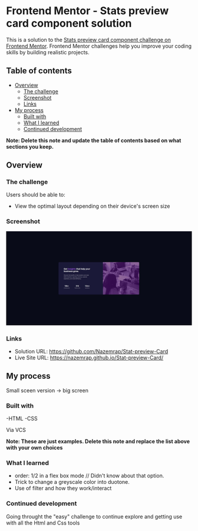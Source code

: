 # Frontend Mentor - Stats preview card component solution

This is a solution to the [Stats preview card component challenge on Frontend Mentor](https://www.frontendmentor.io/challenges/stats-preview-card-component-8JqbgoU62). Frontend Mentor challenges help you improve your coding skills by building realistic projects. 

## Table of contents

- [Overview](#overview)
  - [The challenge](#the-challenge)
  - [Screenshot](#screenshot)
  - [Links](#links)
- [My process](#my-process)
  - [Built with](#built-with)
  - [What I learned](#what-i-learned)
  - [Continued development](#continued-development)

**Note: Delete this note and update the table of contents based on what sections you keep.**

## Overview

### The challenge

Users should be able to:

- View the optimal layout depending on their device's screen size

### Screenshot

![](./screenshot.jpg)

### Links

- Solution URL: https://github.com/Nazemrap/Stat-preview-Card
- Live Site URL: https://nazemrap.github.io/Stat-preview-Card/

## My process

Small sceen version -> big screen

### Built with

 -HTML
 -CSS
 
 Via VCS

**Note: These are just examples. Delete this note and replace the list above with your own choices**

### What I learned

 - order: 1/2 in a flex box mode // Didn't know about that option.  
 - Trick to change a greyscale color into duotone. 
 - Use of filter and how they work/interact 


### Continued development

Going throught the "easy" challenge to continue explore and getting use with all the Html and Css tools 
